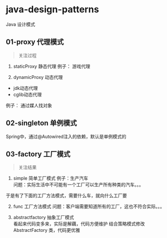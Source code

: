 # java-design-patterns
Java 设计模式

## 01-proxy 代理模式
> 关注过程

1. staticProxy 静态代理
例子： 游戏代理

2. dynamicProxy 动态代理
- jdk动态代理
- cglib动态代理

例子： 通过媒人找对象


## 02-singleton 单例模式
Spring中，通过@Autowired注入的依赖，默认是单例模式的

## 03-factory 工厂模式
> 关注结果

1. simple 简单工厂模式
例子：生产汽车  
问题：实际生活中不可能有一个工厂可以生产所有种类的汽车。。。  

于是有了下面的工厂方法模式，需要什么车，就向什么工厂要

2. func 工厂方法模式
问题：客户端需要知道所有的工厂，这也不符合实际。。。  

3. abstractfactory 抽象工厂模式  
看起来代码变多来，实际是解藕，代码方便维护
结合策略模式修改 AbstractFactory 类，代码更优雅

